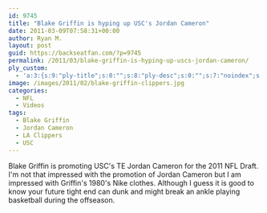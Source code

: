 ```yaml
---
id: 9745
title: "Blake Griffin is hyping up USC's Jordan Cameron"
date: 2011-03-09T07:58:31+00:00
author: Ryan M.
layout: post
guid: https://backseatfan.com/?p=9745
permalink: /2011/03/blake-griffin-is-hyping-up-uscs-jordan-cameron/
ply_custom:
  - 'a:3:{s:9:"ply-title";s:0:"";s:8:"ply-desc";s:0:"";s:7:"noindex";s:0:"";}'
image: /images/2011/02/blake-griffin-clippers.jpg
categories:
  - NFL
  - Videos
tags:
  - Blake Griffin
  - Jordan Cameron
  - LA Clippers
  - USC
---
```


<div class="entry">
  <p>
    Blake Griffin is promoting USC's TE Jordan Cameron for the 2011 NFL Draft. I'm not that impressed with the promotion of Jordan Cameron but I am impressed with Griffin's 1980's Nike clothes. Although I guess it is good to know your future tight end can dunk and might break an ankle playing basketball during the offseason.
  </p>

  <p>
  </p>
</div>
